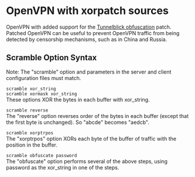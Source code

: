 # OpenVPN with xorpatch sources

OpenVPN with added support for the [Tunnelblick obfuscation](https://tunnelblick.net/cOpenvpn_xorpatch.html) patch.  
Patched OpenVPN can be useful to prevent OpenVPN traffic from being detected by censorship mechanisms, such as in China and Russia.

## Scramble Option Syntax
Note: The "scramble" option and parameters in the server and client configuration files must match.  

`scramble xor_string`  
`scramble xormask xor_string`  
These options XOR the bytes in each buffer with xor_string.  

`scramble reverse`  
The "reverse" option reverses order of the bytes in each buffer (except that the first byte is unchanged). So "abcde" becomes "aedcb".  

`scramble xorptrpos`  
The "xorptrpos" option XORs each byte of the buffer of traffic with the position in the buffer.  

`scramble obfuscate password`  
The "obfuscate" option performs several of the above steps, using password as the xor_string in one of the steps.  
